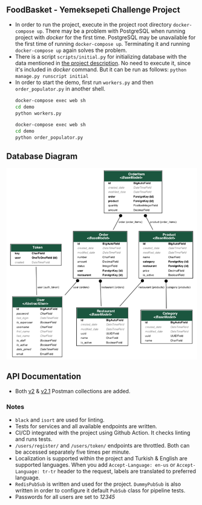## FoodBasket - Yemeksepeti Challenge Project
- In order to run the project, execute in the project root directory `docker-compose up`.
There may be a problem with PostgreSQL when running project with *docker* for the first time. 
  PostgreSQL may be unavailable for the first time of running `docker-compose up`. Terminating it 
  and running `docker-compose up` again solves the problem.
- There is a script `scripts/initial.py` for initializing database with the data mentioned in 
[the project description](https://github.com/sezginacer/foodbasket/blob/master/doc-files/yemeksepeti-python-odevi.pdf).
  No need to execute it, since it's included in *docker* command. But it can be run as follows:
  `python manage.py runscript initial`
- In order to start the demo, first run `workers.py` and then `order_populator.py` in 
  another shell.
    ```sh
    docker-compose exec web sh
    cd demo
    python workers.py
    ```
    ```sh
    docker-compose exec web sh
    cd demo
    python order_populator.py
    ```

## Database Diagram
![Flowchart](https://github.com/sezginacer/foodbasket/blob/master/doc-files/database.png?raw=true)

## API Documentation
- Both [v2](https://github.com/sezginacer/foodbasket/blob/master/doc-files/foodbasket-postman-collection-v2.json?raw=true) & 
[v2.1](https://github.com/sezginacer/foodbasket/blob/master/doc-files/foodbasket-postman-collection-v2.1.json?raw=true) 
Postman collections are added.

### Notes
- `black` and `isort` are used for linting.
- Tests for services and all available endpoints are written.
- CI/CD integrated with the project using Github Action. It checks linting and runs tests.
- `/users/register/` and `/users/token/` endpoints are throttled. Both can be accessed separately 
  five times per minute.
- Localization is supported within the project and Turkish & English are supported languages. When 
  you add `Accept-Language: en-us` or `Accept-Language: tr-tr` header to the request, labels 
  are translated to preferred language.
- `RedisPubSub` is written and used for the project. `DummyPubSub` is also written in order to 
  configure it default `PubSub` class for pipeline tests.
- Passwords for all users are set to *12345*
